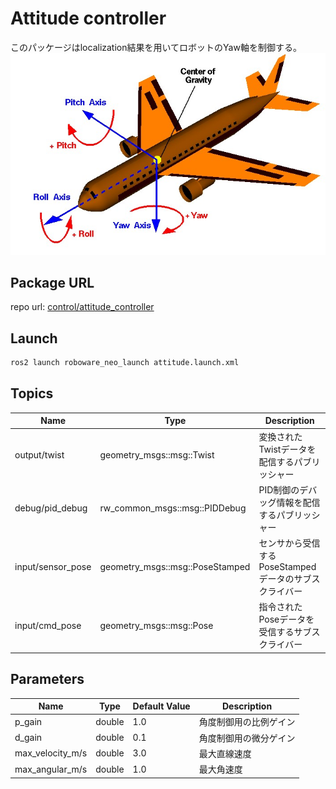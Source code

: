 # Attitude controller

このパッケージはlocalization結果を用いてロボットのYaw軸を制御する。
![basic](images/rotations.jpg)

## Package URL

repo url: [control/attitude_controller](https://github.com/hakoroboken/roboware-neo.universe/tree/main/control/attitude_controller)

## Launch

```bash
ros2 launch roboware_neo_launch attitude.launch.xml
```

## Topics

| Name              | Type                                   | Description                                  |
|-------------------|----------------------------------------|----------------------------------------------|
| output/twist      | geometry_msgs::msg::Twist              | 変換されたTwistデータを配信するパブリッシャー      |
| debug/pid_debug   | rw_common_msgs::msg::PIDDebug          | PID制御のデバッグ情報を配信するパブリッシャー      |
| input/sensor_pose | geometry_msgs::msg::PoseStamped        | センサから受信するPoseStampedデータのサブスクライバー |
| input/cmd_pose    | geometry_msgs::msg::Pose               | 指令されたPoseデータを受信するサブスクライバー      |

## Parameters

| Name               | Type   | Default Value | Description                              |
|--------------------|--------|---------------|------------------------------------------|
| p_gain             | double | 1.0           | 角度制御用の比例ゲイン                     |
| d_gain             | double | 0.1           | 角度制御用の微分ゲイン                     |
| max_velocity_m/s   | double | 3.0           | 最大直線速度                              |
| max_angular_m/s    | double | 1.0           | 最大角速度                                |